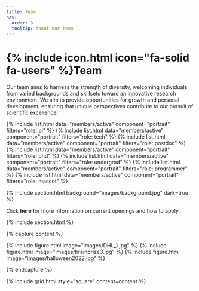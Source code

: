 ```yaml
---
title: Team
nav:
  order: 3
  tooltip: About our team
---
```


# {% include icon.html icon="fa-solid fa-users" %}Team

Our team aims to harness the strength of diversity, welcoming individuals from varied backgrounds and skillsets toward an innovative research environment. We aim to provide opportunities for growth and personal development, ensuring that unique perspectives contribute to our pursuit of scientific excellence.

{% include list.html data="members/active" component="portrait" filters="role: pi" %}
{% include list.html data="members/active" component="portrait" filters="role: tech" %}
{% include list.html data="members/active" component="portrait" filters="role: postdoc" %}
{% include list.html data="members/active" component="portrait" filters="role: phd" %}
{% include list.html data="members/active" component="portrait" filters="role: undergrad" %}
{% include list.html data="members/active" component="portrait" filters="role: programmer" %}
{% include list.html data="members/active" component="portrait" filters="role: mascot" %}

{% include section.html background="images/background.jpg" dark=true %}

Click <a href="https://cregglab.github.io/recruitment/" style="text-decoration: none;"><strong>here</strong></a> for more information on current openings and how to apply. 

{% include section.html %}

{% capture content %}

{% include figure.html image="images/DHL_1.jpg" %}
{% include figure.html image="images/brainprize3.jpg" %}
{% include figure.html image="images/halloween2022.jpg" %}

{% endcapture %}

{% include grid.html style="square" content=content %}
